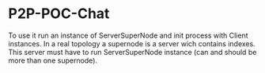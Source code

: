 P2P-POC-Chat
============

To use it run an instance of ServerSuperNode and init process with Client instances. In a real topology a supernode is a server wich contains indexes. This server must have to run ServerSuperNode instance (can and should be more than one supernode).
